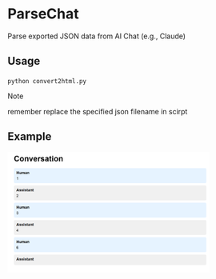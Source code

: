 # ParseChat
Parse exported JSON data from AI Chat (e.g., Claude)

## Usage
`python convert2html.py`
>[!NOTE]
>remember replace the specified json filename in scirpt

## Example
<img src="preview.png" width=80%>

